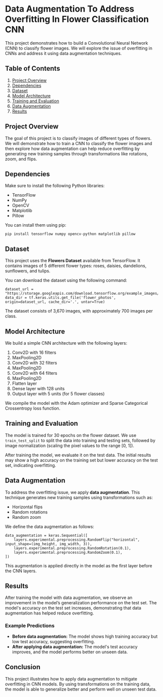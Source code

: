 

<h1>Data Augmentation To Address Overfitting In Flower Classification CNN</h1>

<p>This project demonstrates how to build a Convolutional Neural Network (CNN) to classify flower images. We will explore the issue of overfitting in CNNs and address it using data augmentation techniques.</p>

<h2>Table of Contents</h2>
<ol>
    <li><a href="#project-overview">Project Overview</a></li>
    <li><a href="#dependencies">Dependencies</a></li>
    <li><a href="#dataset">Dataset</a></li>
    <li><a href="#model-architecture">Model Architecture</a></li>
    <li><a href="#training-and-evaluation">Training and Evaluation</a></li>
    <li><a href="#data-augmentation">Data Augmentation</a></li>
    <li><a href="#results">Results</a></li>
</ol>

<h2 id="project-overview">Project Overview</h2>
<p>The goal of this project is to classify images of different types of flowers. We will demonstrate how to train a CNN to classify the flower images and then explore how data augmentation can help reduce overfitting by generating new training samples through transformations like rotations, zoom, and flips.</p>

<h2 id="dependencies">Dependencies</h2>
<p>Make sure to install the following Python libraries:</p>
<ul>
    <li>TensorFlow</li>
    <li>NumPy</li>
    <li>OpenCV</li>
    <li>Matplotlib</li>
    <li>Pillow</li>
</ul>
<p>You can install them using pip:</p>
<pre><code>pip install tensorflow numpy opencv-python matplotlib pillow</code></pre>

<h2 id="dataset">Dataset</h2>
<p>This project uses the <strong>Flowers Dataset</strong> available from TensorFlow. It contains images of 5 different flower types: roses, daisies, dandelions, sunflowers, and tulips.</p>
<p>You can download the dataset using the following command:</p>
<pre><code>dataset_url = "https://storage.googleapis.com/download.tensorflow.org/example_images/flower_photos.tgz"
data_dir = tf.keras.utils.get_file('flower_photos', origin=dataset_url, cache_dir='.', untar=True)
</code></pre>
<p>The dataset consists of 3,670 images, with approximately 700 images per class.</p>

<h2 id="model-architecture">Model Architecture</h2>
<p>We build a simple CNN architecture with the following layers:</p>
<ol>
    <li>Conv2D with 16 filters</li>
    <li>MaxPooling2D</li>
    <li>Conv2D with 32 filters</li>
    <li>MaxPooling2D</li>
    <li>Conv2D with 64 filters</li>
    <li>MaxPooling2D</li>
    <li>Flatten layer</li>
    <li>Dense layer with 128 units</li>
    <li>Output layer with 5 units (for 5 flower classes)</li>
</ol>
<p>We compile the model with the Adam optimizer and Sparse Categorical Crossentropy loss function.</p>

<h2 id="training-and-evaluation">Training and Evaluation</h2>
<p>The model is trained for 30 epochs on the flower dataset. We use <code>train_test_split</code> to split the data into training and testing sets, followed by image normalization (scaling the pixel values to the range [0, 1]).</p>
<p>After training the model, we evaluate it on the test data. The initial results may show a high accuracy on the training set but lower accuracy on the test set, indicating overfitting.</p>

<h2 id="data-augmentation">Data Augmentation</h2>
<p>To address the overfitting issue, we apply <strong>data augmentation</strong>. This technique generates new training samples using transformations such as:</p>
<ul>
    <li>Horizontal flips</li>
    <li>Random rotations</li>
    <li>Random zoom</li>
</ul>
<p>We define the data augmentation as follows:</p>
<pre><code>data_augmentation = keras.Sequential([
    layers.experimental.preprocessing.RandomFlip("horizontal", input_shape=(img_height, img_width, 3)),
    layers.experimental.preprocessing.RandomRotation(0.1),
    layers.experimental.preprocessing.RandomZoom(0.1),
])
</code></pre>
<p>This augmentation is applied directly in the model as the first layer before the CNN layers.</p>

<h2 id="results">Results</h2>
<p>After training the model with data augmentation, we observe an improvement in the model’s generalization performance on the test set. The model's accuracy on the test set increases, demonstrating that data augmentation has helped reduce overfitting.</p>

<h3>Example Predictions</h3>
<ul>
    <li><strong>Before data augmentation:</strong> The model shows high training accuracy but low test accuracy, suggesting overfitting.</li>
    <li><strong>After applying data augmentation:</strong> The model's test accuracy improves, and the model performs better on unseen data.</li>
</ul>

<h2>Conclusion</h2>
<p>This project illustrates how to apply data augmentation to mitigate overfitting in CNN models. By using transformations on the training data, the model is able to generalize better and perform well on unseen test data.</p>



</body>
